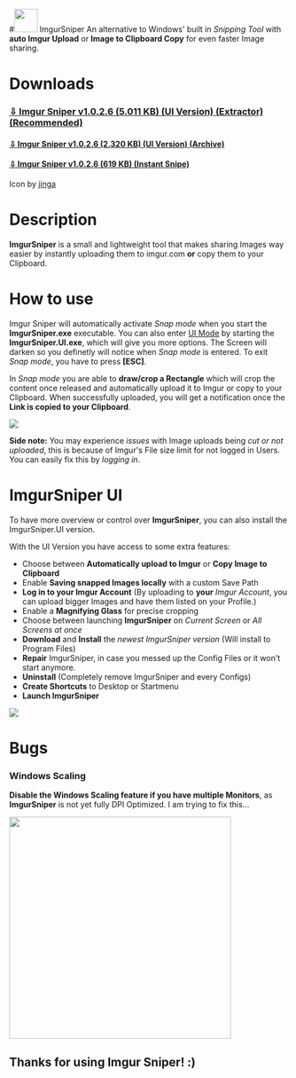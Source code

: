 #<img src="https://github.com/mrousavy/ImgurSniper/raw/master/Images/Logo.png" width="42"> ImgurSniper
An alternative to Windows' built in _Snipping Tool_ with **auto Imgur Upload** or **Image to Clipboard Copy** for even faster Image sharing.

# Downloads
### [⇩ Imgur Sniper v1.0.2.6 (5.011 KB) (UI Version) (Extractor) (Recommended)](https://github.com/mrousavy/ImgurSniper/blob/master/Downloads/ImgurSniperInstaller.exe?raw=true)

#### [⇩ Imgur Sniper v1.0.2.6 (2.320 KB) (UI Version) (Archive)](https://github.com/mrousavy/ImgurSniper/blob/master/Downloads/ImgurSniper.UI.zip?raw=true)

#### [⇩ Imgur Sniper v1.0.2.6 (619 KB) (Instant Snipe)](https://github.com/mrousavy/ImgurSniper/blob/master/Downloads/ImgurSniper.zip?raw=true)

Icon by [jinga](http://jinga.at)

# Description
**ImgurSniper** is a small and lightweight tool that makes sharing Images way easier by instantly uploading them to imgur.com **or** copy them to your Clipboard.

# How to use
Imgur Sniper will automatically activate _Snap mode_ when you start the **ImgurSniper.exe** executable.
You can also enter [UI Mode](https://github.com/mrousavy/ImgurSniper#imgursniper-ui) by starting the **ImgurSniper.UI.exe**, which will give you more options.
The Screen will darken so you definetly will notice when _Snap mode_ is entered. To exit _Snap mode_, you have to press
**[ESC]**.

In _Snap mode_ you are able to **draw/crop a Rectangle** which will crop the content once released and automatically upload it to Imgur or copy to your Clipboard.
When successfully uploaded, you will get a notification once the **Link is copied to your Clipboard**.

<img src="https://raw.githubusercontent.com/mrousavy/ImgurSniper/master/Images/ImgurSniper_Demo.gif">

**Side note:** You may experience _issues_ with Image uploads being _cut or not uploaded_,
this is because of Imgur's File size limit for not logged in Users. You can easily fix this by _logging in_.

# ImgurSniper UI
To have more overview or control over **ImgurSniper**, you can also install the ImgurSniper.UI version.

With the UI Version you have access to some extra features:

- Choose between **Automatically upload to Imgur** or **Copy Image to Clipboard**
- Enable **Saving snapped Images locally** with a custom Save Path
- **Log in to your Imgur Account** (By uploading to **your** _Imgur Account_, you can upload bigger Images and have them listed on your Profile.)
- Enable a **Magnifying Glass** for precise cropping
- Choose between launching **ImgurSniper** on _Current Screen_ or _All Screens at once_
- **Download** and **Install** the _newest ImgurSniper version_ (Will install to Program Files)
- **Repair** ImgurSniper, in case you messed up the Config Files or it won't start anymore.
- **Uninstall** (Completely remove ImgurSniper and every Configs)
- **Create Shortcuts** to Desktop or Startmenu
- **Launch ImgurSniper**
	
<img src="https://raw.githubusercontent.com/mrousavy/ImgurSniper/master/Images/ImgurSniper.UI.png">

# Bugs
### Windows Scaling
**Disable the Windows Scaling feature if you have multiple Monitors**, as **ImgurSniper** is not yet fully DPI Optimized. I am trying to fix this...

<img src="https://raw.githubusercontent.com/mrousavy/ImgurSniper/master/Images/WindowsScalingOption.png" width="400">


## Thanks for using Imgur Sniper! :)
